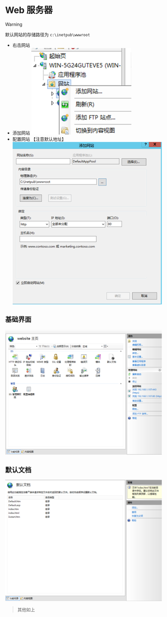 # Web 服务器

> [!WARNING]
> 默认网站的存储路径为 `c:\inetpub\wwwroot`

- 右击网站
- 添加网站
![](../../../Resource/Pasted%20image%2020250426200132.png)
- 配置网站 【注意默认地址】
![](../../../Resource/Pasted%20image%2020250426200222.png)

## 基础界面
![](../../../Resource/Pasted%20image%2020250426201201.png)

## 默认文档
![](../../../Resource/Pasted%20image%2020250426201254.png)

> 其他如上
